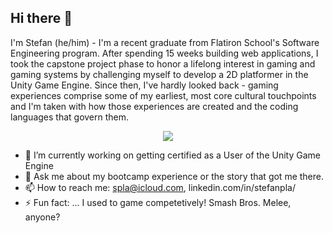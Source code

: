 ## Hi there 👋

I'm Stefan (he/him) - I'm a recent graduate from Flatiron School's Software Engineering program. After spending 15 weeks building web applications, I took the capstone project phase to honor a lifelong interest in gaming and gaming systems by challenging myself to develop a 2D platformer in the Unity Game Engine. Since then, I've hardly looked back - gaming experiences comprise some of my earliest, most core cultural touchpoints and I'm taken with how those experiences are created and the coding languages that govern them.

<p align="center">
  <a href="https://skillicons.dev">
    <img src="https://skillicons.dev/icons?i=git,cs,css,flask,github,html,js,postman,py,sqlite,unity,react" />
  </a>
</p>

- 🔭 I’m currently working on getting certified as a User of the Unity Game Engine
- 💬 Ask me about my bootcamp experience or the story that got me there.
- 📫 How to reach me: spla@icloud.com, linkedin.com/in/stefanpla/
- ⚡ Fun fact: ... I used to game competetively! Smash Bros. Melee, anyone?
